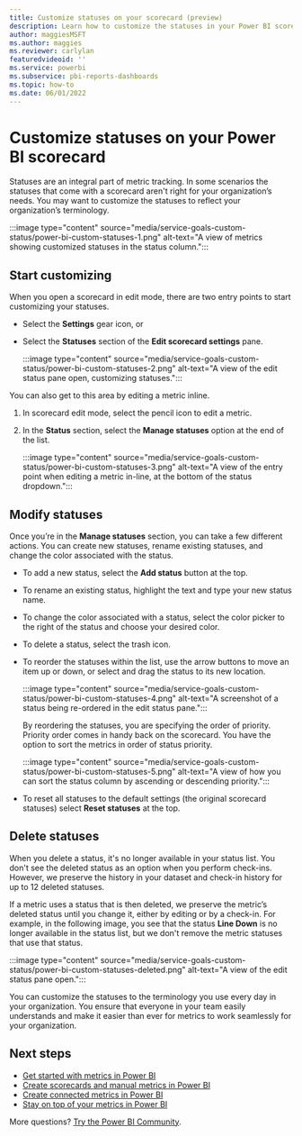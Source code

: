 ```yaml
---
title: Customize statuses on your scorecard (preview)
description: Learn how to customize the statuses in your Power BI scorecards to meet your teams' needs.
author: maggiesMSFT
ms.author: maggies
ms.reviewer: carlylan
featuredvideoid: ''
ms.service: powerbi
ms.subservice: pbi-reports-dashboards
ms.topic: how-to
ms.date: 06/01/2022
---
```

# Customize statuses on your Power BI scorecard

Statuses are an integral part of metric tracking. In some scenarios the statuses that come with a scorecard aren't right for your organization’s needs. You may want to customize the statuses to reflect your organization’s terminology.

:::image type="content" source="media/service-goals-custom-status/power-bi-custom-statuses-1.png" alt-text="A view of metrics showing customized statuses in the status column.":::

## Start customizing

When you open a scorecard in edit mode, there are two entry points to start customizing your statuses.  

* Select the **Settings** gear icon, or
* Select the **Statuses** section of the **Edit scorecard settings** pane.

    :::image type="content" source="media/service-goals-custom-status/power-bi-custom-statuses-2.png" alt-text="A view of the edit status pane open, customizing statuses.":::

You can also get to this area by editing a metric inline.

1. In scorecard edit mode, select the pencil icon to edit a metric.
1. In the **Status** section, select the **Manage statuses** option at the end of the list.

    :::image type="content" source="media/service-goals-custom-status/power-bi-custom-statuses-3.png" alt-text="A view of the entry point when editing a metric in-line, at the bottom of the status dropdown.":::

## Modify statuses

Once you’re in the **Manage statuses** section, you can take a few different actions. You can create new statuses, rename existing statuses, and change the color associated with the status.  

- To add a new status, select the **Add status** button at the top.  
- To rename an existing status, highlight the text and type your new status name.
- To change the color associated with a status, select the color picker to the right of the status and choose your desired color.
- To delete a status, select the trash icon.
- To reorder the statuses within the list, use the arrow buttons to move an item up or down, or select and drag the status to its new location. 

    :::image type="content" source="media/service-goals-custom-status/power-bi-custom-statuses-4.png" alt-text="A screenshot of a status being re-ordered in the edit status pane.":::

    By reordering the statuses, you are specifying the order of priority.  Priority order comes in handy back on the scorecard. You have the option to sort the metrics in order of status priority.

    :::image type="content" source="media/service-goals-custom-status/power-bi-custom-statuses-5.png" alt-text="A view of how you can sort the status column by ascending or descending priority.":::

- To reset all statuses to the default settings (the original scorecard statuses) select **Reset statuses** at the top.

## Delete statuses

When you delete a status, it's no longer available in your status list. You don't see the deleted status as an option when you perform check-ins. However, we preserve the history in your dataset and check-in history for up to 12 deleted statuses.

If a metric uses a status that is then deleted, we preserve the metric’s deleted status until you change it, either by editing or by a check-in. For example, in the following image, you see that the status **Line Down** is no longer available in the status list, but we don't remove the metric statuses that use that status.

:::image type="content" source="media/service-goals-custom-status/power-bi-custom-statuses-deleted.png" alt-text="A view of the edit status pane open.":::

You can customize the statuses to the terminology you use every day in your organization. You ensure that everyone in your team easily understands and make it easier than ever for metrics to work seamlessly for your organization.

## Next steps

- [Get started with metrics in Power BI](service-goals-introduction.md)
- [Create scorecards and manual metrics in Power BI](service-goals-create.md)
- [Create connected metrics in Power BI](service-goals-create-connected.md)
- [Stay on top of your metrics in Power BI](service-goals-check-in.md)

More questions? [Try the Power BI Community](https://community.powerbi.com/).
